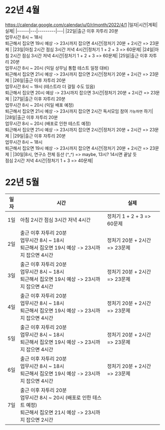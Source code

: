 # 22년 4월
https://calendar.google.com/calendar/u/0/r/month/2022/4/1
|일자|시간|계획|실제|
|------|---|---------|---|
|22일|출근 이후 자투리 20분<br>업무시간 8시 ~ 18시<br>퇴근해서 집오면 19시 예상 -> 23시까지 잡으면 4시간|정처기 20분 + 2시간 => 23문제 |
|23일|아침 2시간 점심 3시간 저녁 4시간|정처기 1 + 2 + 3 => 60문제|
|24일|아침 2시간 점심 3시간 저녁 4시간|정처기 1 + 2 + 3 => 60문제|
|25일|출근 이후 자투리 20분<br>업무시간 8시 ~ 20시 (익일 상무님 통합 테스트 일정 대비)<br>퇴근해서 집오면 21시 예상 -> 23시까지 잡으면 2시간|정처기 20분 + 2시간 => 23문제 |
|26일|출근 이후 자투리 20분<br>업무시간 8시 ~ 19시 (테스트라 더 걸릴 수도 있음)<br>퇴근해서 집오면 20시 예상 -> 23시까지 잡으면 3시간|정처기 20분 + 2시간 => 23문제 |
|27일|출근 이후 자투리 20분<br>업무시간 8시 ~ 20시 (익일 배포 예정)<br>퇴근해서 집오면 21시 예상 -> 23시까지 잡으면 2시간 독서모임 참여 `가능하면` 하기|
|28일|출근 이후 자투리 20분<br>업무시간 8시 ~ 20시 (배포로 인한 테스트 예정)<br>퇴근해서 집오면 21시 예상 -> 23시까지 잡으면 2시간|정처기 20분 + 2시간 => 23문제 |
|29일|출근 이후 자투리 20분<br>업무시간 8시 ~ 18시<br>퇴근해서 집오면 19시 예상 -> 23시까지 잡으면 4시간|정처기 20분 + 2시간 => 23문제 |
|30일|8시, 연구소 전체 등산 (^_^) => maybe, 13시? 14시면 끝날 듯<br>점심 2시간 저녁 4시간|정처기 1 + 3 => 40문제|

# 22년 5월
|일자|시간|실제|
|------|---|---|
|1일|아침 2시간 점심 3시간 저녁 4시간|정처기 1 + 2 + 3 => 60문제|
|2일|출근 이후 자투리 20분<br>업무시간 8시 ~ 18시<br>퇴근해서 집오면 19시 예상 -> 23시까지 잡으면 4시간|정처기 20분 + 2시간 => 23문제 |
|3일|출근 이후 자투리 20분<br>업무시간 8시 ~ 18시<br>퇴근해서 집오면 19시 예상 -> 23시까지 잡으면 4시간|정처기 20분 + 2시간 => 23문제 |
|4일|출근 이후 자투리 20분<br>업무시간 8시 ~ 18시<br>퇴근해서 집오면 19시 예상 -> 23시까지 잡으면 4시간|정처기 20분 + 2시간 => 23문제 |
|5일|출근 이후 자투리 20분<br>업무시간 8시 ~ 18시<br>퇴근해서 집오면 19시 예상 -> 23시까지 잡으면 4시간|정처기 20분 + 2시간 => 23문제 |
|6일|출근 이후 자투리 20분<br>업무시간 8시 ~ 18시<br>퇴근해서 집오면 19시 예상 -> 23시까지 잡으면 4시간|정처기 20분 + 2시간 => 23문제 |
|7일|출근 이후 자투리 20분<br>업무시간 8시 ~ 20시 (배포로 인한 테스트 예정)<br>퇴근해서 집오면 21시 예상 -> 23시까지 잡으면 2시간|
